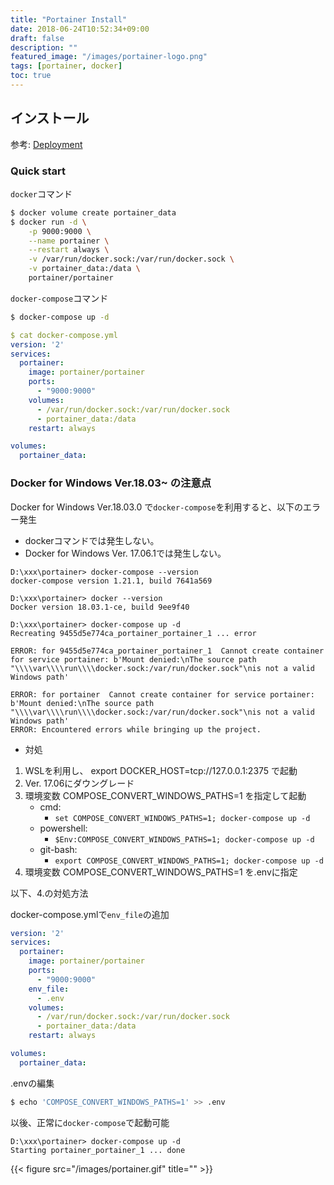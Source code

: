 ```yaml
---
title: "Portainer Install"
date: 2018-06-24T10:52:34+09:00
draft: false
description: ""
featured_image: "/images/portainer-logo.png"
tags: [portainer, docker]
toc: true
---
```


## インストール

参考: [Deployment](http://portainer.readthedocs.io/en/stable/deployment.html)

### Quick start

`docker`コマンド

```bash
$ docker volume create portainer_data
$ docker run -d \
    -p 9000:9000 \
    --name portainer \
    --restart always \
    -v /var/run/docker.sock:/var/run/docker.sock \
    -v portainer_data:/data \
    portainer/portainer
```

`docker-compose`コマンド

```bash
$ docker-compose up -d
```

```yml
$ cat docker-compose.yml
version: '2'
services:
  portainer:
    image: portainer/portainer
    ports:
      - "9000:9000"
    volumes:
      - /var/run/docker.sock:/var/run/docker.sock
      - portainer_data:/data
    restart: always

volumes:
  portainer_data:
```

### Docker for Windows Ver.18.03~ の注意点

Docker for Windows Ver.18.03.0 で`docker-compose`を利用すると、以下のエラー発生

- dockerコマンドでは発生しない。
- Docker for Windows Ver. 17.06.1では発生しない。

```dos
D:\xxx\portainer> docker-compose --version
docker-compose version 1.21.1, build 7641a569

D:\xxx\portainer> docker --version
Docker version 18.03.1-ce, build 9ee9f40

D:\xxx\portainer> docker-compose up -d
Recreating 9455d5e774ca_portainer_portainer_1 ... error

ERROR: for 9455d5e774ca_portainer_portainer_1  Cannot create container for service portainer: b'Mount denied:\nThe source path "\\\\var\\\\run\\\\docker.sock:/var/run/docker.sock"\nis not a valid Windows path'

ERROR: for portainer  Cannot create container for service portainer: b'Mount denied:\nThe source path "\\\\var\\\\run\\\\docker.sock:/var/run/docker.sock"\nis not a valid Windows path'
ERROR: Encountered errors while bringing up the project.
```

- 対処

1. WSLを利用し、 export DOCKER_HOST=tcp://127.0.0.1:2375 で起動
2. Ver. 17.06にダウングレード
3. 環境変数 COMPOSE_CONVERT_WINDOWS_PATHS=1 を指定して起動
    - cmd: 
      - `set COMPOSE_CONVERT_WINDOWS_PATHS=1; docker-compose up -d`
    - powershell: 
      - `$Env:COMPOSE_CONVERT_WINDOWS_PATHS=1; docker-compose up -d`
    - git-bash: 
      - `export COMPOSE_CONVERT_WINDOWS_PATHS=1; docker-compose up -d`
4. 環境変数 COMPOSE_CONVERT_WINDOWS_PATHS=1 を.envに指定

以下、4.の対処方法

docker-compose.ymlで`env_file`の追加

```yml
version: '2'
services:
  portainer:
    image: portainer/portainer
    ports:
      - "9000:9000"
    env_file:
      - .env
    volumes:
      - /var/run/docker.sock:/var/run/docker.sock
      - portainer_data:/data
    restart: always

volumes:
  portainer_data:
```

.envの編集

```bash
$ echo 'COMPOSE_CONVERT_WINDOWS_PATHS=1' >> .env
```

以後、正常に`docker-compose`で起動可能

```dos
D:\xxx\portainer> docker-compose up -d
Starting portainer_portainer_1 ... done
```


{{< figure src="/images/portainer.gif" title="" >}}
